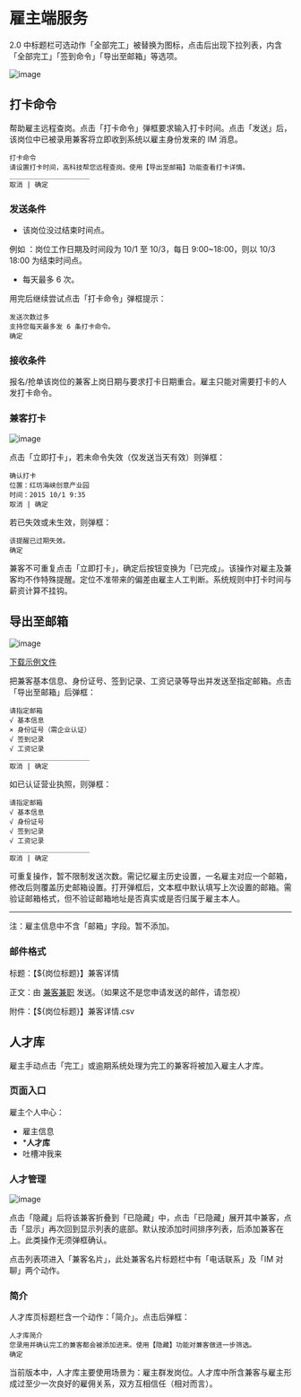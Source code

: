 # 雇主端服务

2.0 中标题栏可选动作「全部完工」被替换为图标，点击后出现下拉列表，内含「全部完工」「签到命令」「导出至邮箱」等选项。

![image](img/checkin-order.png)

## 打卡命令
帮助雇主远程查岗。点击「打卡命令」弹框要求输入打卡时间。点击「发送」后，该岗位中已被录用兼客将立即收到系统以雇主身份发来的 IM 消息。

```
打卡命令
请设置打卡时间，高科技帮您远程查岗。使用【导出至邮箱】功能查看打卡详情。
____________________
取消 | 确定
```

### 发送条件
- 该岗位没过结束时间点。

例如
：岗位工作日期及时间段为 10/1 至 10/3，每日 9:00~18:00，则以 10/3 18:00 为结束时间点。

- 每天最多 6 次。

用完后继续尝试点击「打卡命令」弹框提示：

```
发送次数过多
支持您每天最多发 6 条打卡命令。
确定
```

### 接收条件
报名/抢单该岗位的兼客上岗日期与要求打卡日期重合。雇主只能对需要打卡的人发打卡命令。

### 兼客打卡
![image](img/checkin.png)

点击「立即打卡」，若未命令失效（仅发送当天有效）则弹框：

```
确认打卡
位置：红坊海峡创意产业园
时间：2015 10/1 9:35
取消 | 确定
```

若已失效或未生效，则弹框：

```
该提醒已过期失效。
确定
```

兼客不可重复点击「立即打卡」，确定后按钮变换为「已完成」。该操作对雇主及兼客均不作特殊提醒。定位不准带来的偏差由雇主人工判断。系统规则中打卡时间与薪资计算不挂钩。

## 导出至邮箱
![image](img/excel.png)

[下载示例文件](https://attachments.tower.im/tower/255aa3215c20447bb852305c4cbf8329?download=true&filename=%E3%80%908090+%E6%97%B6%E5%B0%9A%E5%B9%BF%E5%9C%BA%E5%8F%91%E5%8D%95%E3%80%91%E5%85%BC%E5%AE%A2%E8%AF%A6%E6%83%85.xlsx)

把兼客基本信息、身份证号、签到记录、工资记录等导出并发送至指定邮箱。点击「导出至邮箱」后弹框：

```
请指定邮箱
√ 基本信息
× 身份证号（需企业认证） 
√ 签到记录
√ 工资记录
____________________
取消 | 确定
```

如已认证营业执照，则弹框：

```
请指定邮箱
√ 基本信息
√ 身份证号
√ 签到记录
√ 工资记录
____________________
取消 | 确定
```

可重复操作，暂不限制发送次数。需记忆雇主历史设置，一名雇主对应一个邮箱，修改后则覆盖历史邮箱设置。打开弹框后，文本框中默认填写上次设置的邮箱。需验证邮箱格式，但不验证邮箱地址是否真实或是否归属于雇主本人。

--------------------
注：雇主信息中不含「邮箱」字段。暂不添加。

### 邮件格式
标题：【${岗位标题}】兼客详情

正文：由 [兼客兼职](http://jianke.cc) 发送。（如果这不是您申请发送的邮件，请忽视）

附件：【${岗位标题}】兼客详情.csv

## 人才库
雇主手动点击「完工」或逾期系统处理为完工的兼客将被加入雇主人才库。

### 页面入口
雇主个人中心：

- 雇主信息
- ***人才库**
- 吐槽冲我来

### 人才管理
![image](img/talent-pool.png)

点击「隐藏」后将该兼客折叠到「已隐藏」中，点击「已隐藏」展开其中兼客，点击「显示」再次回到显示列表的底部。默认按添加时间排序列表，后添加兼客在上。此类操作无须弹框确认。

点击列表项进入「兼客名片」，此处兼客名片标题栏中有「电话联系」及「IM 对聊」两个动作。

### 简介
人才库页标题栏含一个动作：「简介」。点击后弹框：

```
人才库简介
您录用并确认完工的兼客都会被添加进来。使用【隐藏】功能对兼客做进一步筛选。
确定
```

当前版本中，人才库主要使用场景为：雇主群发岗位。人才库中所含兼客与雇主形成过至少一次良好的雇佣关系，双方互相信任（相对而言）。
